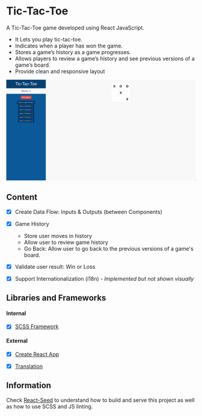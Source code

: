 # Tic-Tac-Toe
A Tic-Tac-Toe game developed using React JavaScript.

- It Lets you play tic-tac-toe.
- Indicates when a player has won the game.
- Stores a game’s history as a game progresses.
- Allows players to review a game’s history and see previous versions of a game’s board.
- Provide clean and responsive layout

<p align="center">
	<img src="preview.png">
</p>


## Content
- [X] Create Data Flow: Inputs & Outputs (between Components)
- [X] Game History
	- Store user moves in history
	- Allow user to review game history
	- Go Back: Allow user to go back to the previous versions of a game's board.
- [X] Validate user result: Win or Loss
- [X] Support Internationalization (i18n) - *Implemented but not shown visually*


## Libraries and Frameworks
#### Internal
- [X] [SCSS Framework](https://github.com/imransilvake/SCSS-Framework)

#### External 
- [X] [Create React App](https://github.com/facebook/create-react-app)
- [X] [Translation](https://github.com/i18next/react-i18next)


## Information
Check [React-Seed](https://github.com/imransilvake/React-Seed) to understand how to build and serve this project as well as how to use SCSS and JS linting.
